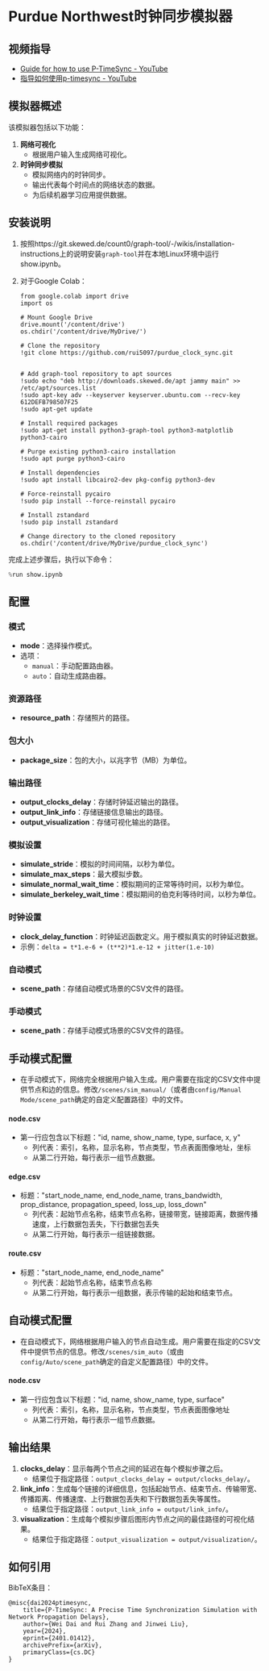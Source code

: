 # Purdue Northwest时钟同步模拟器

## 视频指导

- [Guide for how to use P-TimeSync - YouTube](https://www.youtube.com/watch?v=hPGJymCEeGw)
- [指导如何使用p-timesync - YouTube](https://youtu.be/ZrNSreLmnhg)
## 模拟器概述

该模拟器包括以下功能：

1. **网络可视化**
   - 根据用户输入生成网络可视化。
2. **时钟同步模拟**
   - 模拟网络内的时钟同步。
   - 输出代表每个时间点的网络状态的数据。
   - 为后续机器学习应用提供数据。

## 安装说明

1. 按照https://git.skewed.de/count0/graph-tool/-/wikis/installation-instructions上的说明安装`graph-tool`并在本地Linux环境中运行show.ipynb。

2. 对于Google Colab：

   ```pythonCopy code
   from google.colab import drive
   import os
   
   # Mount Google Drive
   drive.mount('/content/drive')
   os.chdir('/content/drive/MyDrive/')
   
   # Clone the repository
   !git clone https://github.com/rui5097/purdue_clock_sync.git
   
   
   # Add graph-tool repository to apt sources
   !sudo echo "deb http://downloads.skewed.de/apt jammy main" >> /etc/apt/sources.list
   !sudo apt-key adv --keyserver keyserver.ubuntu.com --recv-key 612DEFB798507F25
   !sudo apt-get update
   
   # Install required packages
   !sudo apt-get install python3-graph-tool python3-matplotlib python3-cairo
   
   # Purge existing python3-cairo installation
   !sudo apt purge python3-cairo
   
   # Install dependencies
   !sudo apt install libcairo2-dev pkg-config python3-dev
   
   # Force-reinstall pycairo
   !sudo pip install --force-reinstall pycairo
   
   # Install zstandard
   !sudo pip install zstandard
   
   # Change directory to the cloned repository
   os.chdir('/content/drive/MyDrive/purdue_clock_sync')
   ```

完成上述步骤后，执行以下命令：

```python
%run show.ipynb
```

## 配置

### 模式

- **mode**：选择操作模式。
- 选项：
    - `manual`：手动配置路由器。
  - `auto`：自动生成路由器。

### 资源路径

- **resource_path**：存储照片的路径。

### 包大小

- **package_size**：包的大小，以兆字节（MB）为单位。

### 输出路径

- **output_clocks_delay**：存储时钟延迟输出的路径。
- **output_link_info**：存储链接信息输出的路径。
- **output_visualization**：存储可视化输出的路径。

### 模拟设置

- **simulate_stride**：模拟的时间间隔，以秒为单位。
- **simulate_max_steps**：最大模拟步数。
- **simulate_normal_wait_time**：模拟期间的正常等待时间，以秒为单位。
- **simulate_berkeley_wait_time**：模拟期间的伯克利等待时间，以秒为单位。

### 时钟设置

- **clock_delay_function**：时钟延迟函数定义。用于模拟真实的时钟延迟数据。
- 示例：`delta = t*1.e-6 + (t**2)*1.e-12 + jitter(1.e-10)`

### 自动模式

- **scene_path**：存储自动模式场景的CSV文件的路径。

### 手动模式

- **scene_path**：存储手动模式场景的CSV文件的路径。

## 手动模式配置

- 在手动模式下，网络完全根据用户输入生成。用户需要在指定的CSV文件中提供节点和边的信息。修改`/scenes/sim_manual/`（或者由`config/Manual Mode/scene_path`确定的自定义配置路径）中的文件。

#### node.csv

- 第一行应包含以下标题："id, name, show_name, type, surface, x, y"
  - 列代表：索引，名称，显示名称，节点类型，节点表面图像地址，坐标
  - 从第二行开始，每行表示一组节点数据。

#### edge.csv

- 标题："start_node_name, end_node_name, trans_bandwidth, prop_distance, propagation_speed, loss_up, loss_down"
  - 列代表：起始节点名称，结束节点名称，链接带宽，链接距离，数据传播速度，上行数据包丢失，下行数据包丢失
  - 从第二行开始，每行表示一组链接数据。

#### route.csv

- 标题："start_node_name, end_node_name"
  - 列代表：起始节点名称，结束节点名称
  - 从第二行开始，每行表示一组数据，表示传输的起始和结束节点。

## 自动模式配置

- 在自动模式下，网络根据用户输入的节点自动生成。用户需要在指定的CSV文件中提供节点的信息。修改`/scenes/sim_auto`（或由`config/Auto/scene_path`确定的自定义配置路径）中的文件。

#### node.csv

- 第一行应包含以下标题："id, name, show_name, type, surface"
  - 列代表：索引，名称，显示名称，节点类型，节点表面图像地址
  - 从第二行开始，每行表示一组节点数据。

## 输出结果

1. **clocks_delay**：显示每两个节点之间的延迟在每个模拟步骤之后。
   - 结果位于指定路径：`output_clocks_delay = output/clocks_delay/`。
2. **link_info**：生成每个链接的详细信息，包括起始节点、结束节点、传输带宽、传播距离、传播速度、上行数据包丢失和下行数据包丢失等属性。
   - 结果位于指定路径：`output_link_info = output/link_info/`。
3. **visualization**：生成每个模拟步骤后图形内节点之间的最佳路径的可视化结果。
   - 结果位于指定路径：`output_visualization = output/visualization/`。

## 如何引用

BibTeX条目：

```
@misc{dai2024ptimesync,
    title={P-TimeSync: A Precise Time Synchronization Simulation with Network Propagation Delays},
    author={Wei Dai and Rui Zhang and Jinwei Liu},
    year={2024},
    eprint={2401.01412},
    archivePrefix={arXiv},
    primaryClass={cs.DC}
}
```